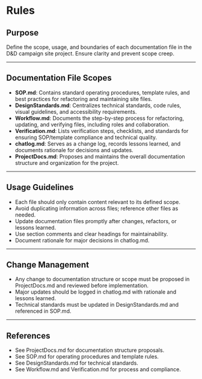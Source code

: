 # Rules

## Purpose
Define the scope, usage, and boundaries of each documentation file in the D&D campaign site project. Ensure clarity and prevent scope creep.

---

## Documentation File Scopes
- **SOP.md**: Contains standard operating procedures, template rules, and best practices for refactoring and maintaining site files.
- **DesignStandards.md**: Centralizes technical standards, code rules, visual guidelines, and accessibility requirements.
- **Workflow.md**: Documents the step-by-step process for refactoring, updating, and verifying files, including roles and collaboration.
- **Verification.md**: Lists verification steps, checklists, and standards for ensuring SOP/template compliance and technical quality.
- **chatlog.md**: Serves as a change log, records lessons learned, and documents rationale for decisions and updates.
- **ProjectDocs.md**: Proposes and maintains the overall documentation structure and organization for the project.

---

## Usage Guidelines
- Each file should only contain content relevant to its defined scope.
- Avoid duplicating information across files; reference other files as needed.
- Update documentation files promptly after changes, refactors, or lessons learned.
- Use section comments and clear headings for maintainability.
- Document rationale for major decisions in chatlog.md.

---

## Change Management
- Any change to documentation structure or scope must be proposed in ProjectDocs.md and reviewed before implementation.
- Major updates should be logged in chatlog.md with rationale and lessons learned.
- Technical standards must be updated in DesignStandards.md and referenced in SOP.md.

---

## References
- See ProjectDocs.md for documentation structure proposals.
- See SOP.md for operating procedures and template rules.
- See DesignStandards.md for technical standards.
- See Workflow.md and Verification.md for process and compliance.
